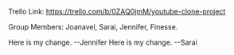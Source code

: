 Trello Link: https://trello.com/b/0ZAQ0jmM/youtube-clone-project

Group Members: Joanavel, Sarai, Jennifer, Finesse.

Here is my change. --Jennifer
Here is my change. --Sarai